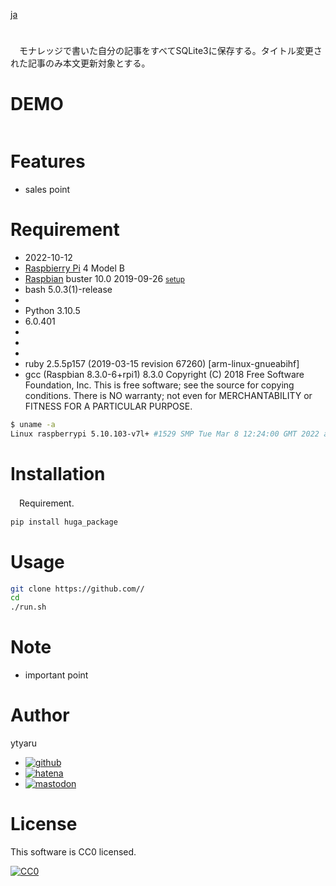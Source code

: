[ja](./ReadMe.md)

# 

　モナレッジで書いた自分の記事をすべてSQLite3に保存する。タイトル変更された記事のみ本文更新対象とする。

# DEMO

![]()

# Features

* sales point

# Requirement

* <time datetime="2022-10-12T11:32:31+0900">2022-10-12</time>
* [Raspbierry Pi](https://ja.wikipedia.org/wiki/Raspberry_Pi) 4 Model B
* [Raspbian](https://ja.wikipedia.org/wiki/Raspbian) buster 10.0 2019-09-26 <small>[setup](http://ytyaru.hatenablog.com/entry/2019/12/25/222222)</small>
* bash 5.0.3(1)-release
* 
* Python 3.10.5
* 6.0.401
* 
* 
* 
* ruby 2.5.5p157 (2019-03-15 revision 67260) [arm-linux-gnueabihf]
* gcc (Raspbian 8.3.0-6+rpi1) 8.3.0
Copyright (C) 2018 Free Software Foundation, Inc.
This is free software; see the source for copying conditions.  There is NO
warranty; not even for MERCHANTABILITY or FITNESS FOR A PARTICULAR PURPOSE.

```sh
$ uname -a
Linux raspberrypi 5.10.103-v7l+ #1529 SMP Tue Mar 8 12:24:00 GMT 2022 armv7l GNU/Linux
```

# Installation

　Requirement.

```sh
pip install huga_package
```

# Usage

```bash
git clone https://github.com//
cd 
./run.sh
```

# Note

* important point

# Author

ytyaru

* [![github](http://www.google.com/s2/favicons?domain=github.com)](https://github.com/ytyaru "github")
* [![hatena](http://www.google.com/s2/favicons?domain=www.hatena.ne.jp)](http://ytyaru.hatenablog.com/ytyaru "hatena")
* [![mastodon](http://www.google.com/s2/favicons?domain=mstdn.jp)](https://mstdn.jp/web/accounts/233143 "mastdon")

# License

This software is CC0 licensed.

[![CC0](http://i.creativecommons.org/p/zero/1.0/88x31.png "CC0")](http://creativecommons.org/publicdomain/zero/1.0/deed.en)

